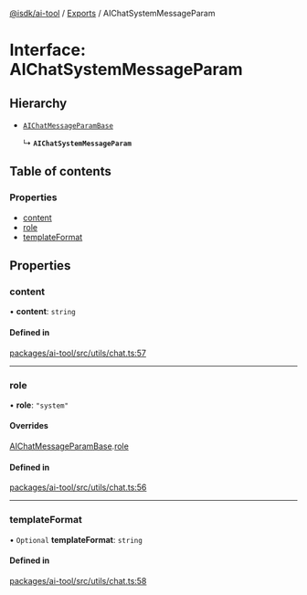 [@isdk/ai-tool](../README.md) / [Exports](../modules.md) / AIChatSystemMessageParam

# Interface: AIChatSystemMessageParam

## Hierarchy

- [`AIChatMessageParamBase`](AIChatMessageParamBase.md)

  ↳ **`AIChatSystemMessageParam`**

## Table of contents

### Properties

- [content](AIChatSystemMessageParam.md#content)
- [role](AIChatSystemMessageParam.md#role)
- [templateFormat](AIChatSystemMessageParam.md#templateformat)

## Properties

### content

• **content**: `string`

#### Defined in

[packages/ai-tool/src/utils/chat.ts:57](https://github.com/isdk/ai-tool.js/blob/43e2dd311b252f4a811e695a7944005766712a72/src/utils/chat.ts#L57)

___

### role

• **role**: ``"system"``

#### Overrides

[AIChatMessageParamBase](AIChatMessageParamBase.md).[role](AIChatMessageParamBase.md#role)

#### Defined in

[packages/ai-tool/src/utils/chat.ts:56](https://github.com/isdk/ai-tool.js/blob/43e2dd311b252f4a811e695a7944005766712a72/src/utils/chat.ts#L56)

___

### templateFormat

• `Optional` **templateFormat**: `string`

#### Defined in

[packages/ai-tool/src/utils/chat.ts:58](https://github.com/isdk/ai-tool.js/blob/43e2dd311b252f4a811e695a7944005766712a72/src/utils/chat.ts#L58)
